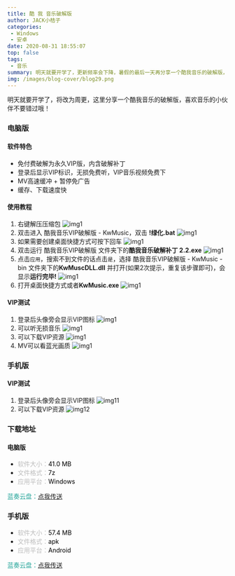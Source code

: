 ```yaml
---
title: 酷 我 音乐破解版
author: JACK小桔子
categories: 
 - Windows
 - 安卓
date: 2020-08-31 18:55:07
top: false
tags: 
 - 音乐
summary: 明天就要开学了，更新频率会下降，暑假的最后一天再分享一个酷我音乐的破解版，喜欢音乐的小伙伴不要错过哦！
img: /images/blog-cover/blog29.png
---
```

明天就要开学了，将改为周更，这里分享一个酷我音乐的破解版，喜欢音乐的小伙伴不要错过哦！

### 电脑版
#### 软件特色
* 免付费破解为永久VIP版，内含破解补丁
* 登录后显示VIP标识，无损免费听，VIP音乐视频免费下
* MV高速缓冲 + 暂停免广告
* 缓存、下载速度快

#### 使用教程
1. 右键解压压缩包
![img1](/images/blog/blog29/img1.png "© JACK小桔子")
2. 双击进入 酷我音乐VIP破解版 - KwMusic，双击 **!绿化.bat**
![img1](/images/blog/blog29/img2.png "© JACK小桔子")
3. 如果需要创建桌面快捷方式可按下回车
![img1](/images/blog/blog29/img3.png "© JACK小桔子")
4. 双击运行 酷我音乐VIP破解版 文件夹下的**酷我音乐破解补丁 2.2.exe**
![img1](/images/blog/blog29/img4.png "© JACK小桔子")
5. 点击`应用`，搜索不到文件的话点击`是`，选择 酷我音乐VIP破解版 - KwMusic - bin 文件夹下的**KwMuscDLL.dll** 并打开(如果2次提示，重复该步骤即可)，会显示**运行完毕!**
![img1](/images/blog/blog29/img5.png "© JACK小桔子")
6. 打开桌面快捷方式或者**KwMusic.exe**
![img1](/images/blog/blog29/img6.png "© JACK小桔子")

#### VIP测试
1. 登录后头像旁会显示VIP图标
![img1](/images/blog/blog29/img7.png "© JACK小桔子")
2. 可以听无损音乐
![img1](/images/blog/blog29/img8.png "© JACK小桔子")
3. 可以下载VIP资源
![img1](/images/blog/blog29/img9.png "© JACK小桔子")
4. MV可以看蓝光画质
![img1](/images/blog/blog29/img10.png "© JACK小桔子")

### 手机版
#### VIP测试
1. 登录后头像旁会显示VIP图标
![img11](/images/blog/blog29/img11.png "© JACK小桔子")
2. 可以下载VIP资源
![img12](/images/blog/blog29/img12.png "© JACK小桔子")

### 下载地址
#### 电脑版
* <font color = #bcbcbc>软件大小：</font><font color = #000000>41.0 MB</font>
* <font color = #bcbcbc>文件格式：</font><font color = #000000>7z</font>
* <font color = #bcbcbc>应用平台：</font><font color = #000000>Windows</font>

<font color = #26a59a>蓝奏云盘：</font>[点我传送](https://xjz3103.lanzoux.com/iNm6Kg8jwza)

### 手机版
* <font color = #bcbcbc>软件大小：</font><font color = #000000>57.4 MB</font>
* <font color = #bcbcbc>文件格式：</font><font color = #000000>apk</font>
* <font color = #bcbcbc>应用平台：</font><font color = #000000>Android</font>

<font color = #26a59a>蓝奏云盘：</font>[点我传送](https://xjz3103.lanzoux.com/i3m45hplkfi)
